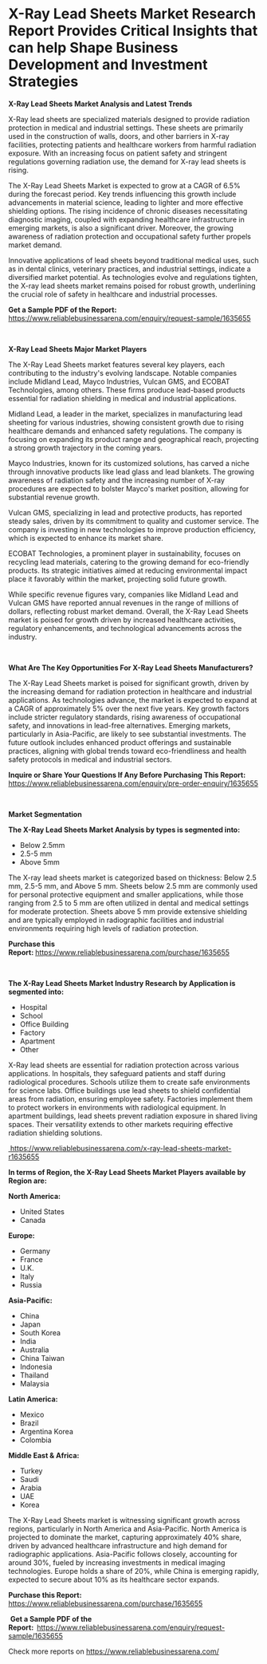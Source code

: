 <p><h1>X-Ray Lead Sheets Market Research Report Provides Critical Insights that can help Shape Business Development and Investment Strategies</h1></p><p><strong>X-Ray Lead Sheets Market Analysis and Latest Trends</strong></p>
<p><p>X-Ray lead sheets are specialized materials designed to provide radiation protection in medical and industrial settings. These sheets are primarily used in the construction of walls, doors, and other barriers in X-ray facilities, protecting patients and healthcare workers from harmful radiation exposure. With an increasing focus on patient safety and stringent regulations governing radiation use, the demand for X-ray lead sheets is rising.</p><p>The X-Ray Lead Sheets Market is expected to grow at a CAGR of 6.5% during the forecast period. Key trends influencing this growth include advancements in material science, leading to lighter and more effective shielding options. The rising incidence of chronic diseases necessitating diagnostic imaging, coupled with expanding healthcare infrastructure in emerging markets, is also a significant driver. Moreover, the growing awareness of radiation protection and occupational safety further propels market demand.</p><p>Innovative applications of lead sheets beyond traditional medical uses, such as in dental clinics, veterinary practices, and industrial settings, indicate a diversified market potential. As technologies evolve and regulations tighten, the X-ray lead sheets market remains poised for robust growth, underlining the crucial role of safety in healthcare and industrial processes.</p></p>
<p><strong>Get a Sample PDF of the Report:&nbsp;</strong> <a href="https://www.reliablebusinessarena.com/enquiry/request-sample/1635655?utm_campaign=3510&utm_medium=2&utm_source=Github&utm_content=ia&utm_term=23032025&utm_id=x-ray-lead-sheets">https://www.reliablebusinessarena.com/enquiry/request-sample/1635655</a></p>
<p>&nbsp;</p>
<p><strong>X-Ray Lead Sheets Major Market Players</strong></p>
<p><p>The X-Ray Lead Sheets market features several key players, each contributing to the industry's evolving landscape. Notable companies include Midland Lead, Mayco Industries, Vulcan GMS, and ECOBAT Technologies, among others. These firms produce lead-based products essential for radiation shielding in medical and industrial applications.</p><p>Midland Lead, a leader in the market, specializes in manufacturing lead sheeting for various industries, showing consistent growth due to rising healthcare demands and enhanced safety regulations. The company is focusing on expanding its product range and geographical reach, projecting a strong growth trajectory in the coming years.</p><p>Mayco Industries, known for its customized solutions, has carved a niche through innovative products like lead glass and lead blankets. The growing awareness of radiation safety and the increasing number of X-ray procedures are expected to bolster Mayco's market position, allowing for substantial revenue growth.</p><p>Vulcan GMS, specializing in lead and protective products, has reported steady sales, driven by its commitment to quality and customer service. The company is investing in new technologies to improve production efficiency, which is expected to enhance its market share.</p><p>ECOBAT Technologies, a prominent player in sustainability, focuses on recycling lead materials, catering to the growing demand for eco-friendly products. Its strategic initiatives aimed at reducing environmental impact place it favorably within the market, projecting solid future growth.</p><p>While specific revenue figures vary, companies like Midland Lead and Vulcan GMS have reported annual revenues in the range of millions of dollars, reflecting robust market demand. Overall, the X-Ray Lead Sheets market is poised for growth driven by increased healthcare activities, regulatory enhancements, and technological advancements across the industry.</p></p>
<p>&nbsp;</p>
<p><strong>What Are The Key Opportunities For X-Ray Lead Sheets Manufacturers?</strong></p>
<p><p>The X-Ray Lead Sheets market is poised for significant growth, driven by the increasing demand for radiation protection in healthcare and industrial applications. As technologies advance, the market is expected to expand at a CAGR of approximately 5% over the next five years. Key growth factors include stricter regulatory standards, rising awareness of occupational safety, and innovations in lead-free alternatives. Emerging markets, particularly in Asia-Pacific, are likely to see substantial investments. The future outlook includes enhanced product offerings and sustainable practices, aligning with global trends toward eco-friendliness and health safety protocols in medical and industrial sectors.</p></p>
<p><strong>Inquire or Share Your Questions If Any Before Purchasing This Report:</strong> <a href="https://www.reliablebusinessarena.com/enquiry/pre-order-enquiry/1635655?utm_campaign=3510&utm_medium=2&utm_source=Github&utm_content=ia&utm_term=23032025&utm_id=x-ray-lead-sheets">https://www.reliablebusinessarena.com/enquiry/pre-order-enquiry/1635655</a></p>
<p>&nbsp;</p>
<p><strong>Market Segmentation</strong></p>
<p><strong>The X-Ray Lead Sheets Market Analysis by types is segmented into:</strong></p>
<p><ul><li>Below 2.5mm</li><li>2.5-5 mm</li><li>Above 5mm</li></ul></p>
<p><p>The X-ray lead sheets market is categorized based on thickness: Below 2.5 mm, 2.5-5 mm, and Above 5 mm. Sheets below 2.5 mm are commonly used for personal protective equipment and smaller applications, while those ranging from 2.5 to 5 mm are often utilized in dental and medical settings for moderate protection. Sheets above 5 mm provide extensive shielding and are typically employed in radiographic facilities and industrial environments requiring high levels of radiation protection.</p></p>
<p><strong>Purchase this Report:&nbsp;</strong><a href="https://www.reliablebusinessarena.com/purchase/1635655?utm_campaign=3510&utm_medium=2&utm_source=Github&utm_content=ia&utm_term=23032025&utm_id=x-ray-lead-sheets">https://www.reliablebusinessarena.com/purchase/1635655</a></p>
<p>&nbsp;</p>
<p><strong>The X-Ray Lead Sheets Market Industry Research by Application is segmented into:</strong></p>
<p><ul><li>Hospital</li><li>School</li><li>Office Building</li><li>Factory</li><li>Apartment</li><li>Other</li></ul></p>
<p><p>X-Ray lead sheets are essential for radiation protection across various applications. In hospitals, they safeguard patients and staff during radiological procedures. Schools utilize them to create safe environments for science labs. Office buildings use lead sheets to shield confidential areas from radiation, ensuring employee safety. Factories implement them to protect workers in environments with radiological equipment. In apartment buildings, lead sheets prevent radiation exposure in shared living spaces. Their versatility extends to other markets requiring effective radiation shielding solutions.</p></p>
<p><a href="https://www.reliablebusinessarena.com/x-ray-lead-sheets-market-r1635655?utm_campaign=3510&utm_medium=2&utm_source=Github&utm_content=ia&utm_term=23032025&utm_id=x-ray-lead-sheets">&nbsp;https://www.reliablebusinessarena.com/x-ray-lead-sheets-market-r1635655</a></p>
<p><strong>In terms of Region, the X-Ray Lead Sheets Market Players available by Region are:</strong></p>
<p>
    <p> <strong> North America: </strong>
        <ul>
            <li>United States</li>
            <li>Canada</li>
        </ul>
        </p> 
    <p> <strong> Europe: </strong>
        <ul>
            <li>Germany</li>
            <li>France</li>
            <li>U.K.</li>
            <li>Italy</li>
            <li>Russia</li>
        </ul>
        </p> 
    <p> <strong> Asia-Pacific: </strong>
        <ul>
            <li>China</li>
            <li>Japan</li>
            <li>South Korea</li>
            <li>India</li>
            <li>Australia</li>
            <li>China Taiwan</li>
            <li>Indonesia</li>
            <li>Thailand</li>
            <li>Malaysia</li>
        </ul>
        </p> 
    <p> <strong> Latin America: </strong>
        <ul>
            <li>Mexico</li>
            <li>Brazil</li>
            <li>Argentina Korea</li>
            <li>Colombia</li>
        </ul>
        </p> 
    <p> <strong> Middle East & Africa: </strong>
        <ul>
            <li>Turkey</li>
            <li>Saudi</li>
            <li>Arabia</li>
            <li>UAE</li>
            <li>Korea</li>
        </ul>
    </p>
    </p>
<p><p>The X-Ray Lead Sheets market is witnessing significant growth across regions, particularly in North America and Asia-Pacific. North America is projected to dominate the market, capturing approximately 40% share, driven by advanced healthcare infrastructure and high demand for radiographic applications. Asia-Pacific follows closely, accounting for around 30%, fueled by increasing investments in medical imaging technologies. Europe holds a share of 20%, while China is emerging rapidly, expected to secure about 10% as its healthcare sector expands.</p></p>
<p><strong>Purchase this Report: </strong><a href="https://www.reliablebusinessarena.com/purchase/1635655?utm_campaign=3510&utm_medium=2&utm_source=Github&utm_content=ia&utm_term=23032025&utm_id=x-ray-lead-sheets">https://www.reliablebusinessarena.com/purchase/1635655</a></p>
<p>&nbsp;<strong>Get a Sample PDF of the Report:&nbsp;&nbsp;</strong><a href="https://www.reliablebusinessarena.com/enquiry/request-sample/1635655?utm_campaign=3510&utm_medium=2&utm_source=Github&utm_content=ia&utm_term=23032025&utm_id=x-ray-lead-sheets">https://www.reliablebusinessarena.com/enquiry/request-sample/1635655</a></p>
<p><strong></strong></p>
<p>Check more reports on <a href="https://www.reliablebusinessarena.com/?utm_campaign=3510&utm_medium=2&utm_source=Github&utm_content=ia&utm_term=23032025&utm_id=x-ray-lead-sheets">https://www.reliablebusinessarena.com/</a></p>